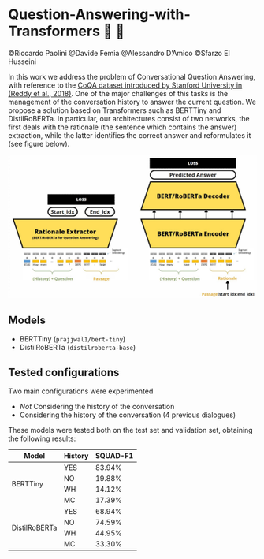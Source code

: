 # Question-Answering-with-Transformers :crystal_ball: :green_book:
©Riccardo Paolini @Davide Femia @Alessandro D’Amico ©Sfarzo El Husseini

In this work we address the problem of Conversational Question Answering, with reference to the [CoQA dataset introduced by Stanford University in (Reddy et al., 2018)](https://stanfordnlp.github.io/coqa/). One of the major challenges of this tasks is the management of the conversation history to answer the current question. 
We propose a solution based on Transformers such as BERTTiny and DistilRoBERTa.
In particular, our architectures consist of two networks, the first deals with the rationale (the sentence which contains the answer) extraction, while the latter identifies the correct answer and reformulates it (see figure below).

![](./img/span_encoderdecoder.jfif "span extractor + encoder/decoder")


## Models
- BERTTiny (``prajjwal1/bert-tiny``)
- DistilRoBERTa (```distilroberta-base```)

## Tested configurations
Two main configurations were experimented

- *Not* Considering the history of the conversation    
- Considering the history of the conversation (4 previous dialogues)

These models were tested both on the test set and validation set, obtaining the following results:


<table class="tg">
<thead>
  <tr>
    <th class="tg-cly1" rowspan="2">Model</th>
    <th class="tg-cly1" rowspan="2">History</th>
    <th class="tg-cly1">SQUAD-F1</th>
  </tr>
</thead>
<tbody>
  <tr>
    <td class="tg-cly1" rowspan="4">BERTTiny</td>
    <td class="tg-cly1">YES</td>
    <td class="tg-cly1">83.94%</td>
  </tr>
  <tr>
    <td class="tg-cly1">NO</td>
    <td class="tg-cly1">19.88%</td>
  </tr>
  <tr>
    <td class="tg-cly1">WH</td>
    <td class="tg-cly1">14.12%</td>
  </tr>
  <tr>
    <td class="tg-cly1">MC</td>
    <td class="tg-cly1">17.39%</td>
  </tr>
  <tr>
    <td class="tg-cly1" rowspan="4">DistilRoBERTa</td>
    <td class="tg-cly1">YES</td>
    <td class="tg-cly1">68.94%</td>
  </tr>
  <tr>
    <td class="tg-cly1">NO</td>
    <td class="tg-cly1">74.59%</td>
  </tr>
    <tr>
    <td class="tg-cly1">WH</td>
    <td class="tg-cly1">44.95%</td>
  </tr>
  <tr>
    <td class="tg-cly1">MC</td>
    <td class="tg-cly1">33.30%</td>
  </tr>
</tbody>
</table>

